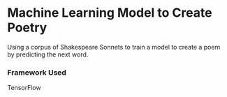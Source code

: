 # Machine Learning Model to Create Poetry

Using a corpus of Shakespeare Sonnets to train a model to create a poem by predicting the next word.

### Framework Used

TensorFlow
